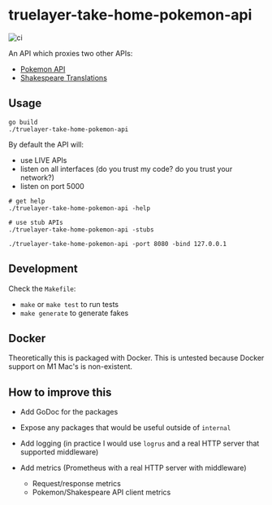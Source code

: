 # truelayer-take-home-pokemon-api

![ci](https://github.com/tlwr/truelayer-take-home-pokemon-api/workflows/ci/badge.svg)

An API which proxies two other APIs:

* [Pokemon API](https://pokeapi.co)
* [Shakespeare Translations](https://funtranslations.com/api/shakespeare)

## Usage

```
go build
./truelayer-take-home-pokemon-api
```

By default the API will:

* use LIVE APIs
* listen on all interfaces (do you trust my code? do you trust your network?)
* listen on port 5000

```
# get help
./truelayer-take-home-pokemon-api -help
```

```
# use stub APIs
./truelayer-take-home-pokemon-api -stubs
```

```
./truelayer-take-home-pokemon-api -port 8080 -bind 127.0.0.1
```

## Development

Check the `Makefile`:

* `make` or `make test` to run tests
* `make generate` to generate fakes

## Docker

Theoretically this is packaged with Docker. This is untested because Docker support on M1 Mac's is non-existent.

## How to improve this

* Add GoDoc for the packages

* Expose any packages that would be useful outside of `internal`

* Add logging (in practice I would use `logrus` and a real HTTP server that supported middleware)

* Add metrics (Prometheus with a real HTTP server with middleware)
  * Request/response metrics
  * Pokemon/Shakespeare API client metrics
